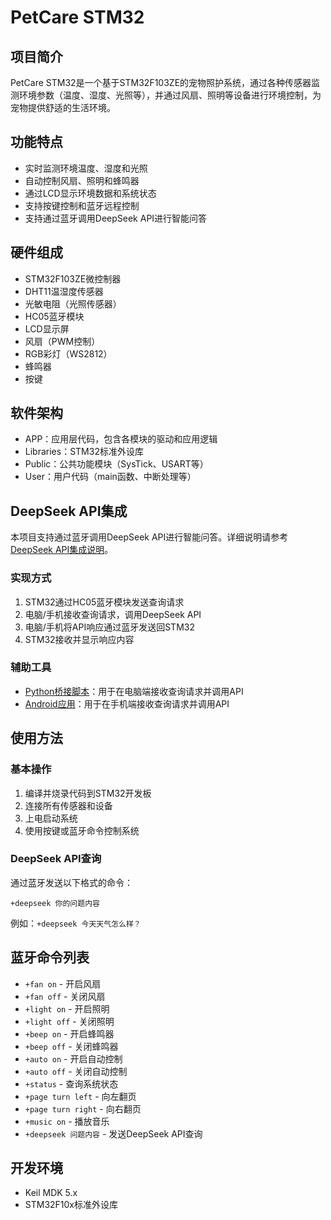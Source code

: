 # PetCare STM32

## 项目简介

PetCare STM32是一个基于STM32F103ZE的宠物照护系统，通过各种传感器监测环境参数（温度、湿度、光照等），并通过风扇、照明等设备进行环境控制，为宠物提供舒适的生活环境。

## 功能特点

- 实时监测环境温度、湿度和光照
- 自动控制风扇、照明和蜂鸣器
- 通过LCD显示环境数据和系统状态
- 支持按键控制和蓝牙远程控制
- 支持通过蓝牙调用DeepSeek API进行智能问答

## 硬件组成

- STM32F103ZE微控制器
- DHT11温湿度传感器
- 光敏电阻（光照传感器）
- HC05蓝牙模块
- LCD显示屏
- 风扇（PWM控制）
- RGB彩灯（WS2812）
- 蜂鸣器
- 按键

## 软件架构

- APP：应用层代码，包含各模块的驱动和应用逻辑
- Libraries：STM32标准外设库
- Public：公共功能模块（SysTick、USART等）
- User：用户代码（main函数、中断处理等）

## DeepSeek API集成

本项目支持通过蓝牙调用DeepSeek API进行智能问答。详细说明请参考[DeepSeek API集成说明](./DeepSeek_API_README.md)。

### 实现方式

1. STM32通过HC05蓝牙模块发送查询请求
2. 电脑/手机接收查询请求，调用DeepSeek API
3. 电脑/手机将API响应通过蓝牙发送回STM32
4. STM32接收并显示响应内容

### 辅助工具

- [Python桥接脚本](./deepseek_bridge.py)：用于在电脑端接收查询请求并调用API
- [Android应用](./Android_Example/)：用于在手机端接收查询请求并调用API

## 使用方法

### 基本操作

1. 编译并烧录代码到STM32开发板
2. 连接所有传感器和设备
3. 上电启动系统
4. 使用按键或蓝牙命令控制系统

### DeepSeek API查询

通过蓝牙发送以下格式的命令：

```
+deepseek 你的问题内容
```

例如：`+deepseek 今天天气怎么样？`

## 蓝牙命令列表

- `+fan on` - 开启风扇
- `+fan off` - 关闭风扇
- `+light on` - 开启照明
- `+light off` - 关闭照明
- `+beep on` - 开启蜂鸣器
- `+beep off` - 关闭蜂鸣器
- `+auto on` - 开启自动控制
- `+auto off` - 关闭自动控制
- `+status` - 查询系统状态
- `+page turn left` - 向左翻页
- `+page turn right` - 向右翻页
- `+music on` - 播放音乐
- `+deepseek 问题内容` - 发送DeepSeek API查询

## 开发环境

- Keil MDK 5.x
- STM32F10x标准外设库
